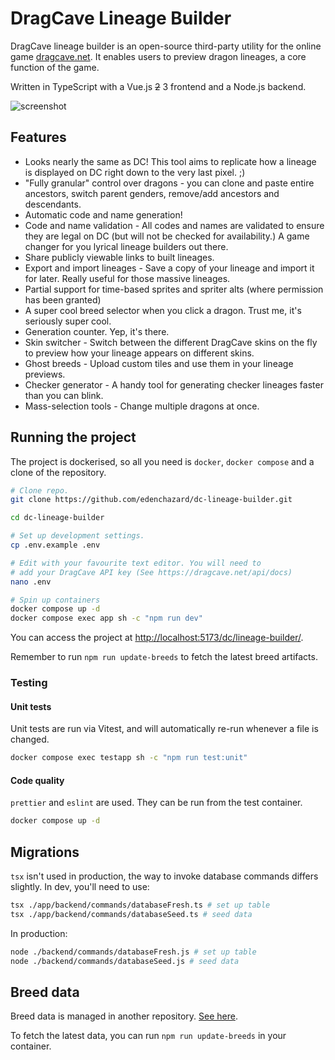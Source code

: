 # DragCave Lineage Builder

DragCave lineage builder is an open-source third-party utility for the online game [dragcave.net](https://dragcave.net/). It enables users to preview dragon lineages, a core function of the game.

Written in TypeScript with a Vue.js ~~2~~ 3 frontend and a Node.js backend.

![screenshot](https://i.imgur.com/b1JP8C0.png)

## Features

- Looks nearly the same as DC! This tool aims to replicate how a lineage is displayed on DC right down to the very last pixel. ;)
- "Fully granular" control over dragons - you can clone and paste entire ancestors, switch parent genders, remove/add ancestors and descendants.
- Automatic code and name generation!
- Code and name validation - All codes and names are validated to ensure they are legal on DC (but will not be checked for availability.) A game changer for you lyrical lineage builders out there.
- Share publicly viewable links to built lineages.
- Export and import lineages - Save a copy of your lineage and import it for later. Really useful for those massive lineages.
- Partial support for time-based sprites and spriter alts (where permission has been granted)
- A super cool breed selector when you click a dragon. Trust me, it's seriously super cool.
- Generation counter. Yep, it's there.
- Skin switcher - Switch between the different DragCave skins on the fly to preview how your lineage appears on different skins.
- Ghost breeds - Upload custom tiles and use them in your lineage previews.
- Checker generator - A handy tool for generating checker lineages faster than you can blink.
- Mass-selection tools - Change multiple dragons at once.

## Running the project

The project is dockerised, so all you need is `docker`, `docker compose` and a clone of the repository.

```sh
# Clone repo.
git clone https://github.com/edenchazard/dc-lineage-builder.git

cd dc-lineage-builder

# Set up development settings.
cp .env.example .env

# Edit with your favourite text editor. You will need to
# add your DragCave API key (See https://dragcave.net/api/docs)
nano .env

# Spin up containers
docker compose up -d
docker compose exec app sh -c "npm run dev"
```

You can access the project at [http://localhost:5173/dc/lineage-builder/](http://localhost:5173/dc/lineage-builder/).

Remember to run `npm run update-breeds` to fetch the latest breed artifacts.

### Testing

#### Unit tests

Unit tests are run via Vitest, and will automatically re-run whenever a file is changed.

```sh
docker compose exec testapp sh -c "npm run test:unit"
```

#### Code quality

`prettier` and `eslint` are used. They can be run from the test container.

```sh
docker compose up -d
```

## Migrations

`tsx` isn't used in production, the way to invoke database commands differs slightly. In dev, you'll need to use:

```sh
tsx ./app/backend/commands/databaseFresh.ts # set up table
tsx ./app/backend/commands/databaseSeed.ts # seed data
```

In production:

```sh
node ./backend/commands/databaseFresh.js # set up table
node ./backend/commands/databaseSeed.js # seed data
```

## Breed data

Breed data is managed in another repository. [See here](https://github.com/edenchazard/dragcave-breed-data).

To fetch the latest data, you can run `npm run update-breeds` in your container.
